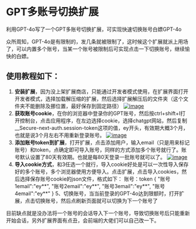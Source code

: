 

# GPT多账号切换扩展

利用GPT-4o写了一个GPT多账号切换扩展，可实现快速切换账号白嫖GPT-4o

众所周知，GPT-4o是有限制的，发几条就被限制了，这时候这个扩展就派上用场了，可以内置多个账号，当某一个账号被限制后可实现点击一下切换账号，继续愉快的白嫖。

## 使用教程如下：

1. **安装扩展**，因为没上架扩展商店，只能通过开发者模式使用，在扩展界面打开开发者模式，选择加载解压缩的扩展，然后选择扩展解压后的文件夹（这个文件夹不能删除及挪位置，最好保存到固定路径） [![image](https://camo.githubusercontent.com/c2c9797434dc871c044b7715441794898220e4531762289d55a96534577e23fa/68747470733a2f2f64642d7374617469632e6a642e636f6d2f6464696d67702f6a66732f7432303235303930322f353033342f34302f32323331342f3732393835302f36366137373234344636363030303031612f376261353836383837633830343761312e706e67)](https://camo.githubusercontent.com/c2c9797434dc871c044b7715441794898220e4531762289d55a96534577e23fa/68747470733a2f2f64642d7374617469632e6a642e636f6d2f6464696d67702f6a66732f7432303235303930322f353033342f34302f32323331342f3732393835302f36366137373234344636363030303031612f376261353836383837633830343761312e706e67)
2. **获取账号cookie**，在你的浏览器中登录你的GPT账号，然后按ctrl+shift+I打开控制台，点击应用程序，在左边选择cookie，选择chatgpt网站，然后复制__Secure-next-auth.session-token这项的值，ey开头，有效期大概3个月，也就是说3个月左右不用重新登录账号。 [![image](https://camo.githubusercontent.com/8a50e74f1a55cf6715efc90c1e622df315549157450c650f7260f8aded628c6a/68747470733a2f2f64642d7374617469632e6a642e636f6d2f6464696d67702f6a66732f7432303235303930322f3233343333382f33322f32343238382f323937373230372f36366137373934384635363935333664352f363039363362303630323437383335652e706e67)](https://camo.githubusercontent.com/8a50e74f1a55cf6715efc90c1e622df315549157450c650f7260f8aded628c6a/68747470733a2f2f64642d7374617469632e6a642e636f6d2f6464696d67702f6a66732f7432303235303930322f3233343333382f33322f32343238382f323937373230372f36366137373934384635363935333664352f363039363362303630323437383335652e706e67)
3. **添加账号token到扩展**，打开扩展，点击添加用户，输入email（只是用来标记账号）和token，点确定即可导入账号，同样的方式添加多个账号就行了。账号默认设置了80天有效期。也就是每80天登录一批账号就可以了。 [![image](https://camo.githubusercontent.com/66c8f79692d48cd1f6bbd79bbf195a88b6b09ffec215876d7106969d8542f94a/68747470733a2f2f64642d7374617469632e6a642e636f6d2f6464696d67702f6a66732f7432303235303930322f3232353732392f32352f32343231392f3234353934342f36366137376135634631313161333861642f303664653063656139396464636338362e706e67)](https://camo.githubusercontent.com/66c8f79692d48cd1f6bbd79bbf195a88b6b09ffec215876d7106969d8542f94a/68747470733a2f2f64642d7374617469632e6a642e636f6d2f6464696d67702f6a66732f7432303235303930322f3232353732392f32352f32343231392f3234353934342f36366137376135634631313161333861642f303664653063656139396464636338362e706e67)
4. **导入cookie方式**，和3任选一个就行，导入cookie好处是可以一次性导入保存好的多个账号，多个浏览器使用方便导入。点击扩展，点击导入cookies，然后选择保存账号cookie的json文件，格式如下： 账号：token { "账号1email":"ey**", "账号2email":"ey**", "账号3email":"ey**", "账号4email":"ey**" } 5、切换账号，当当前登录的GPT-4o达到限额时，打开扩展，点击切换账号，然后点刷新页面就可以切换为下一个账号了

目前缺点就是没办法将一个账号的会话导入下一个账号，导致切换账号后只能重新开始会话，另外扩展界面有点丑，会前端的大佬们可以自己改一下。
